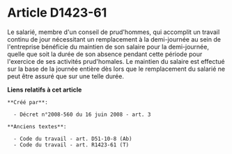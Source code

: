 # Article D1423-61

Le salarié, membre d'un conseil de prud'hommes, qui accomplit un travail continu de jour nécessitant un remplacement à la
demi-journée au sein de l'entreprise bénéficie du maintien de son salaire pour la demi-journée, quelle que soit la durée de
son absence pendant cette période pour l'exercice de ses activités prud'homales. Le maintien du salaire est effectué sur la
base de la journée entière dès lors que le remplacement du salarié ne peut être assuré que sur une telle durée.

**Liens relatifs à cet article**

	**Créé par**:

	  - Décret n°2008-560 du 16 juin 2008 - art. 3

	**Anciens textes**:

	  - Code du travail - art. D51-10-8 (Ab)
	  - Code du travail - art. R1423-61 (T)
